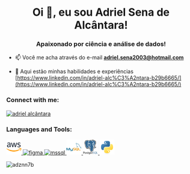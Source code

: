 <h1 align="center">Oi 👋, eu sou Adriel Sena de Alcântara!</h1>
<h3 align="center">Apaixonado por ciência e análise de dados!</h3>

- 📫 Você me acha através do e-mail **adriel.sena2003@hotmail.com**

- 📝 Aqui estão minhas habilidades e experiências [https://www.linkedin.com/in/adriel-alc%C3%A2ntara-b29b6665/](https://www.linkedin.com/in/adriel-alc%C3%A2ntara-b29b6665/)

<h3 align="left">Connect with me:</h3>
<p align="left">
<a href="https://linkedin.com/in/adriel alcântara" target="blank"><img align="center" src="https://raw.githubusercontent.com/rahuldkjain/github-profile-readme-generator/master/src/images/icons/Social/linked-in-alt.svg" alt="adriel alcântara" height="30" width="40" /></a>
</p>

<h3 align="left">Languages and Tools:</h3>
<p align="left"> <a href="https://aws.amazon.com" target="_blank" rel="noreferrer"> <img src="https://raw.githubusercontent.com/devicons/devicon/master/icons/amazonwebservices/amazonwebservices-original-wordmark.svg" alt="aws" width="40" height="40"/> </a> <a href="https://www.figma.com/" target="_blank" rel="noreferrer"> <img src="https://www.vectorlogo.zone/logos/figma/figma-icon.svg" alt="figma" width="40" height="40"/> </a> <a href="https://www.microsoft.com/en-us/sql-server" target="_blank" rel="noreferrer"> <img src="https://www.svgrepo.com/show/303229/microsoft-sql-server-logo.svg" alt="mssql" width="40" height="40"/> </a> <a href="https://www.mysql.com/" target="_blank" rel="noreferrer"> <img src="https://raw.githubusercontent.com/devicons/devicon/master/icons/mysql/mysql-original-wordmark.svg" alt="mysql" width="40" height="40"/> </a> <a href="https://www.postgresql.org" target="_blank" rel="noreferrer"> <img src="https://raw.githubusercontent.com/devicons/devicon/master/icons/postgresql/postgresql-original-wordmark.svg" alt="postgresql" width="40" height="40"/> </a> <a href="https://www.python.org" target="_blank" rel="noreferrer"> <img src="https://raw.githubusercontent.com/devicons/devicon/master/icons/python/python-original.svg" alt="python" width="40" height="40"/> </a> </p>

<p><img align="center" src="https://github-readme-stats.vercel.app/api/top-langs?username=adznn7b&show_icons=true&locale=en&layout=compact" alt="adznn7b" /></p>

